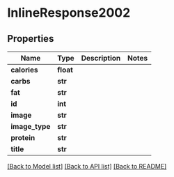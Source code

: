 # InlineResponse2002

## Properties
Name | Type | Description | Notes
------------ | ------------- | ------------- | -------------
**calories** | **float** |  | 
**carbs** | **str** |  | 
**fat** | **str** |  | 
**id** | **int** |  | 
**image** | **str** |  | 
**image_type** | **str** |  | 
**protein** | **str** |  | 
**title** | **str** |  | 

[[Back to Model list]](../README.md#documentation-for-models) [[Back to API list]](../README.md#documentation-for-api-endpoints) [[Back to README]](../README.md)


